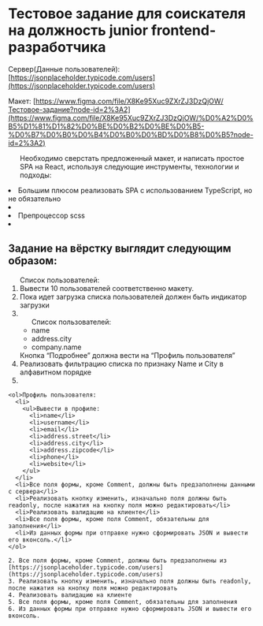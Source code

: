 <h1>Тестовое задание для соискателя на должность junior frontend-разработчика</h1>


Сервер(Данные пользователей): [https://jsonplaceholder.typicode.com/users](https://jsonplaceholder.typicode.com/users)

Макет: [https://www.figma.com/file/X8Ke95Xuc9ZXrZJ3DzQjOW/Тестовое-задание?node-id=2%3A2](https://www.figma.com/file/X8Ke95Xuc9ZXrZJ3DzQjOW/%D0%A2%D0%B5%D1%81%D1%82%D0%BE%D0%B2%D0%BE%D0%B5-%D0%B7%D0%B0%D0%B4%D0%B0%D0%BD%D0%B8%D0%B5?node-id=2%3A2)



<ul>Необходимо сверстать предложенный макет, и написать простое SPA на React, используя следующие инструменты, технологии и подходы:</ul>
  <li>Большим плюсом реализовать SPA с использованием TypeScript, но не обязательно<li>
  <li>Препроцессор scss<li>

<h2>Задание на вёрстку выглядит следующим образом:</h2>
    <ol>Список пользователей:
      <li>Вывести 10 пользователей соответственно макету.</li>
      <li>Пока идет загрузка списка пользователей должен быть индикатор загрузки</li>
      <li>
        <ul>Список пользователей:
          <li>name</li>
          <li>address.city</li>
          <li>company.name</li>
        </ul>
      </li>Кнопка “Подробнее” должна вести на “Профиль пользователя”
      <li>Реализовать фильтрацию списка по признаку Name и City в алфавитном порядке<li>
    </ol>
    
    <ol>Профиль пользователя:
      <li>
        <ul>Вывести в профиле:
          <li>name</li>
          <li>username</li>
          <li>email</li>
          <li>address.street</li>
          <li>address.city</li>
          <li>address.zipcode</li>
          <li>phone</li>
          <li>website</li>
        </ul>
      </li>
      <li>Все поля формы, кроме Comment, должны быть предзаполнены данными с сервера</li>
      <li>Реализовать кнопку изменить, изначально поля должны быть readonly, после нажатия на кнопку поля можно редактировать</li>
      <li>Реализовать валидацию на клиенте</li>
      <li>Все поля формы, кроме поля Comment, обязательны для заполнения</li>
      <li>Из данных формы при отправке нужно сформировать JSON и вывести его вконсоль.</li>
    </ol>
       
    2. Все поля формы, кроме Comment, должны быть предзаполнены из [https://jsonplaceholder.typicode.com/users](https://jsonplaceholder.typicode.com/users)
    3. Реализовать кнопку изменить, изначально поля должны быть readonly, после нажатия на кнопку поля можно редактировать
    4. Реализовать валидацию на клиенте
    5. Все поля формы, кроме поля Comment, обязательны для заполнения
    6. Из данных формы при отправке нужно сформировать JSON и вывести его вконсоль.
